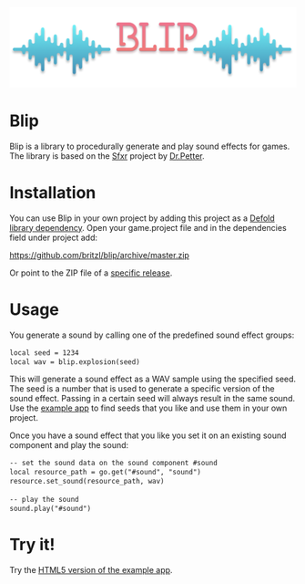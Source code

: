 ![](images/BLIP-HERO-PA01.png)
# Blip
Blip is a library to procedurally generate and play sound effects for games. The library is based on the [Sfxr](https://github.com/grimfang4/sfxr) project by [Dr.Petter](http://www.drpetter.se/).


# Installation
You can use Blip in your own project by adding this project as a [Defold library dependency](http://www.defold.com/manuals/libraries/). Open your game.project file and in the dependencies field under project add:

https://github.com/britzl/blip/archive/master.zip

Or point to the ZIP file of a [specific release](https://github.com/britzl/blip/releases).


# Usage
You generate a sound by calling one of the predefined sound effect groups:

```
local seed = 1234
local wav = blip.explosion(seed)
```

This will generate a sound effect as a WAV sample using the specified seed. The seed is a number that is used to generate a specific version of the sound effect. Passing in a certain seed will always result in the same sound. Use the [example app](example/) to find seeds that you like and use them in your own project.

Once you have a sound effect that you like you set it on an existing sound component and play the sound:

```
-- set the sound data on the sound component #sound
local resource_path = go.get("#sound", "sound")
resource.set_sound(resource_path, wav)

-- play the sound
sound.play("#sound")
```


# Try it!
Try the [HTML5 version of the example app](https://britzl.github.io/Blip/).
